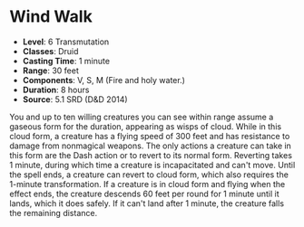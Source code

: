# Wind Walk

- **Level**: 6 Transmutation
- **Classes**: Druid
- **Casting Time**: 1 minute
- **Range**: 30 feet
- **Components**: V, S, M (Fire and holy water.)
- **Duration**: 8 hours
- **Source**: 5.1 SRD (D&D 2014)

You and up to ten willing creatures you can see within range assume a gaseous form for the duration, appearing as wisps of cloud. While in this cloud form, a creature has a flying speed of 300 feet and has resistance to damage from nonmagical weapons. The only actions a creature can take in this form are the Dash action or to revert to its normal form. Reverting takes 1 minute, during which time a creature is incapacitated and can't move. Until the spell ends, a creature can revert to cloud form, which also requires the 1-minute transformation. If a creature is in cloud form and flying when the effect ends, the creature descends 60 feet per round for 1 minute until it lands, which it does safely. If it can't land after 1 minute, the creature falls the remaining distance.

